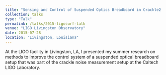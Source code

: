 ```yaml
---
title: "Sensing and Control of Suspended Optics Breadboard in Crackle2 Experiment"
collection: talks
type: "Talk"
permalink: /talks/2015-ligosurf-talk
venue: "LIGO Livingston Observatory"
date: 2015-07-28
location: "Livingston, Louisiana"
---
```




At the LIGO facility in Livingston, LA, I presented my summer research on methods to improve the control system of a suspended optical breadboard setup that was part of the crackle noise measurement setup at the Caltech LIGO Laboratory.

